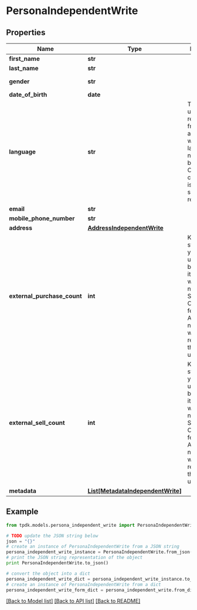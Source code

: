 # PersonaIndependentWrite



## Properties
Name | Type | Description | Notes
------------ | ------------- | ------------- | -------------
**first_name** | **str** |  | [optional] 
**last_name** | **str** |  | [optional] 
**gender** | **str** |  | [optional] [default to 'RATHER_NOT_SAY']
**date_of_birth** | **date** |  | [optional] 
**language** | **str** | That data is used for rendering the frontend application with given language. If not set, will be inferred. Custom codes can be issued for specific requirements. | [optional] 
**email** | **str** |  | [optional] 
**mobile_phone_number** | **str** |  | [optional] 
**address** | [**AddressIndependentWrite**](AddressIndependentWrite.md) |  | [optional] 
**external_purchase_count** | **int** | Knowing the statistics on your user is used to better know its profile when you do not use the Safe-Checkout feature. Although it is not required, we recommend that you keep us informed. | [optional] 
**external_sell_count** | **int** | Knowing the statistics on your user is used to better know its profile when you do not use the Safe-Checkout feature. Although it is not required, we recommend that you keep us informed. | [optional] 
**metadata** | [**List[MetadataIndependentWrite]**](MetadataIndependentWrite.md) |  | [optional] 

## Example

```python
from tpdk.models.persona_independent_write import PersonaIndependentWrite

# TODO update the JSON string below
json = "{}"
# create an instance of PersonaIndependentWrite from a JSON string
persona_independent_write_instance = PersonaIndependentWrite.from_json(json)
# print the JSON string representation of the object
print PersonaIndependentWrite.to_json()

# convert the object into a dict
persona_independent_write_dict = persona_independent_write_instance.to_dict()
# create an instance of PersonaIndependentWrite from a dict
persona_independent_write_form_dict = persona_independent_write.from_dict(persona_independent_write_dict)
```
[[Back to Model list]](../README.md#documentation-for-models) [[Back to API list]](../README.md#documentation-for-api-endpoints) [[Back to README]](../README.md)


